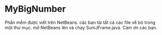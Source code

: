 # MyBigNumber
Phần mềm được viết trên NetBeans. các bạn tải tất cả các file về bỏ trong một thư mục. mở NetBeans lên và chạy SumJFrame.java. Cảm ơn các bạn.
